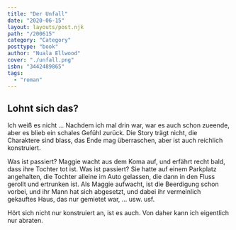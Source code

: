 ```yaml
---
title: "Der Unfall"
date: "2020-06-15"
layout: layouts/post.njk
path: "/200615"
category: "Category"
posttype: "book"
author: "Nuala Ellwood"
cover: "./unfall.png"
isbn: "3442489865"
tags:
  - "roman"
---
```

## Lohnt sich das?

Ich weiß es nicht ... Nachdem ich mal drin war, war es auch schon zueende, aber es blieb ein schales Gefühl zurück. Die Story trägt nicht, die Charaktere sind blass, das Ende mag überraschen, aber ist auch reichlich konstruiert.

Was ist passiert? Maggie wacht aus dem Koma auf, und erfährt recht bald, dass ihre Tochter tot ist. Was ist passiert? Sie hatte auf einem Parkplatz angehalten, die Tochter alleine im Auto gelassen, die dann in den Fluss gerollt und ertrunken ist. Als Maggie aufwacht, ist die Beerdigung schon vorbei, und ihr Mann hat sich abgesetzt, und dabei ihr vermeinlich gekauftes Haus, das nur gemietet war, ... usw. usf.

Hört sich nicht nur konstruiert an, ist es auch. Von daher kann ich eigentlich nur abraten.

